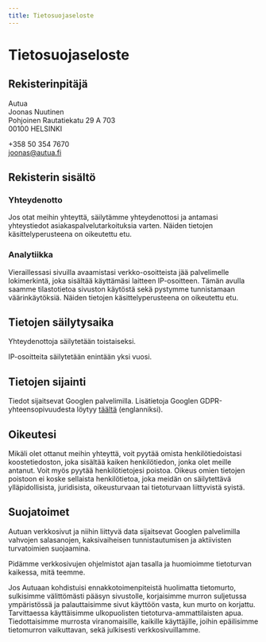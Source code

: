 ```yaml
---
title: Tietosuojaseloste
---
```


# Tietosuojaseloste

## Rekisterinpitäjä

Autua<br>
Joonas Nuutinen<br>
Pohjoinen Rautatiekatu 29 A 703<br>
00100 HELSINKI

+358&nbsp;50&nbsp;354&nbsp;7670<br>
[joonas@autua.fi](joonas@autua.fi)

## Rekisterin sisältö

### Yhteydenotto

Jos otat meihin yhteyttä, säilytämme yhteydenottosi ja antamasi yhteystiedot asiakaspalvelutarkoituksia varten. Näiden tietojen käsittelyperusteena on oikeutettu etu.

### Analytiikka

Vieraillessasi sivuilla avaamistasi verkko-osoitteista jää palvelimelle lokimerkintä, joka sisältää käyttämäsi laitteen IP-osoitteen. Tämän avulla saamme tilastotietoa sivuston käytöstä sekä pystymme tunnistamaan väärinkäytöksiä. Näiden tietojen käsittelyperusteena on oikeutettu etu.

## Tietojen säilytysaika

Yhteydenottoja säilytetään toistaiseksi.

IP-osoitteita säilytetään enintään yksi vuosi.

## Tietojen sijainti

Tiedot sijaitsevat Googlen palvelimilla. Lisätietoja Googlen GDPR-yhteensopivuudesta löytyy [täältä](https://cloud.google.com/privacy/gdpr) (englanniksi).

## Oikeutesi

Mikäli olet ottanut meihin yhteyttä, voit pyytää omista henkilötiedoistasi koostetiedoston, joka sisältää kaiken henkilötiedon, jonka olet meille antanut. Voit myös pyytää henkilötietojesi poistoa. Oikeus omien tietojen poistoon ei koske sellaista henkilötietoa, joka meidän on säilytettävä ylläpidollisista, juridisista, oikeusturvaan tai tietoturvaan liittyvistä syistä.

## Suojatoimet

Autuan verkkosivut ja niihin liittyvä data sijaitsevat Googlen palvelimilla vahvojen salasanojen, kaksivaiheisen tunnistautumisen ja aktiivisten turvatoimien suojaamina.

Pidämme verkkosivujen ohjelmistot ajan tasalla ja huomioimme tietoturvan kaikessa, mitä teemme.

Jos Autuaan kohdistuisi ennakkotoimenpiteistä huolimatta tietomurto, sulkisimme välittömästi pääsyn sivustolle, korjaisimme murron suljetussa ympäristössä ja palauttaisimme sivut käyttöön vasta, kun murto on korjattu. Tarvittaessa käyttäisimme ulkopuolisten tietoturva-ammattilaisten apua. Tiedottaisimme murrosta viranomaisille, kaikille käyttäjille, joihin epäilisimme tietomurron vaikuttavan, sekä julkisesti verkkosivuillamme.
